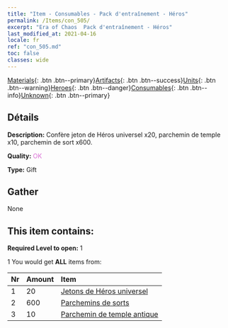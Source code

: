```yaml
---
title: "Item - Consumables - Pack d'entraînement - Héros"
permalink: /Items/con_505/
excerpt: "Era of Chaos  Pack d'entraînement - Héros"
last_modified_at: 2021-04-16
locale: fr
ref: "con_505.md"
toc: false
classes: wide
---
```

 [Materials](/fr/Items/){: .btn .btn--primary}[Artifacts](/fr/Items/Artifacts/){: .btn .btn--success}[Units](/fr/Items/Units/){: .btn .btn--warning}[Heroes](/fr/Items/Heroes/){: .btn .btn--danger}[Consumables](/fr/Items/Consumables/){: .btn .btn--info}[Unknown](/fr/Items/Unknown/){: .btn .btn--primary}

## Détails
 **Description:** Confère jeton de Héros universel x20, parchemin de temple x10, parchemin de sort x600.

 **Quality:** <span style="color: #DA70D6">OK</span>

 **Type:** Gift

## Gather

  None

## This item contains:

 **Required Level to open:** 1

 1 You would get **ALL** items  from:

  | Nr | Amount |     Item    |
  |:---|:-------|:------------|
  | 1 | 20 | [Jetons de Héros universel](/fr/Items/her_358/) |  | 
  | 2 | 600 | [Parchemins de sorts](/fr/Items/con_694/) |  | 
  | 3 | 10 | [Parchemin de temple antique](/fr/Items/con_697/) |  | 
